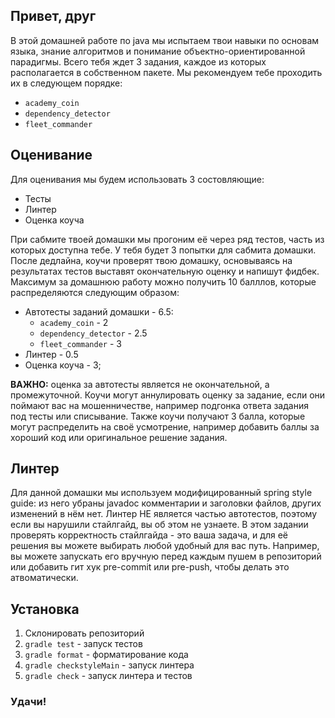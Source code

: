 ## Привет, друг

В этой домашней работе по java мы испытаем твои навыки по основам языка, знание алгоритмов и понимание объектно-ориентированной парадигмы.
Всего тебя ждет 3 задания, каждое из которых располагается в собственном пакете. Мы рекомендуем тебе проходить их в следующем порядке:
- `academy_coin`
- `dependency_detector`
- `fleet_commander`

## Оценивание

Для оценивания мы будем использовать 3 состовляющие: 

- Тесты
- Линтер
- Оценка коуча
  
При сабмите твоей домашки мы прогоним её через ряд тестов, часть из которых доступна тебе. У тебя будет 3 попытки для сабмита домашки.
После дедлайна, коучи проверят твою домашку, основываясь на результатах тестов выставят окончательную оценку и напишут фидбек. 
Максимум за домашнюю работу можно получить 10 балллов, которые распределяются следующим образом:

- Автотесты заданий домашки - 6.5:
    - `academy_coin` - 2
    - `dependency_detector` - 2.5
    - `fleet_commander` - 3
- Линтер - 0.5
- Оценка коуча - 3; 

**ВАЖНО:** оценка за автотесты является не окончательной, а промежуточной. Коучи могут аннулировать оценку за задание, 
если они поймают вас на мошенничестве, например подгонка ответа задания под тесты или списывание. Также коучи получают 3 балла, 
которые могут распределить на своё усмотрение, например добавить баллы за хороший код или оригинальное решение задания. 

## Линтер

Для данной домашки мы используем модифицированный spring style guide: из него убраны javadoc комментарии и заголовки файлов,
других изменений в нём нет. Линтер НЕ является частью автотестов, поэтому если вы нарушили стайлгайд, вы об этом не узнаете. 
В этом задании проверять корректность стайлгайда - это ваша задача, и для её решения вы можете выбирать любой удобный для вас путь.
Например, вы можете запускать его вручную перед каждым пушем в репозиторий или добавить гит хук pre-commit или pre-push, 
чтобы делать это атвоматически.

## Установка

1. Склонировать репозиторий
2. `gradle test` - запуск тестов
3. `gradle format` - форматирование кода
4. `gradle checkstyleMain` - запуск линтера
5. `gradle check` - запуск линтера и тестов

### Удачи!